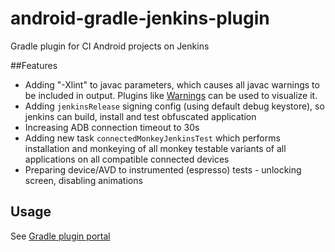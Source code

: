 # android-gradle-jenkins-plugin
Gradle plugin for CI Android projects on Jenkins

##Features
- Adding "-Xlint" to javac parameters, which causes all javac warnings to be included in output. Plugins like [Warnings](https://wiki.jenkins-ci.org/display/JENKINS/Warnings+Plugin) can be used to visualize it.
- Adding `jenkinsRelease` signing config (using default debug keystore), so jenkins can build, install and test obfuscated application
- Increasing ADB connection timeout to 30s
- Adding new task `connectedMonkeyJenkinsTest` which performs installation and monkeying of all monkey testable variants of all applications on all compatible connected devices
- Preparing device/AVD to instrumented (espresso) tests - unlocking screen, disabling animations 

## Usage
See [Gradle plugin portal](https://plugins.gradle.org/plugin/pl.droidsonroids.jenkins)
